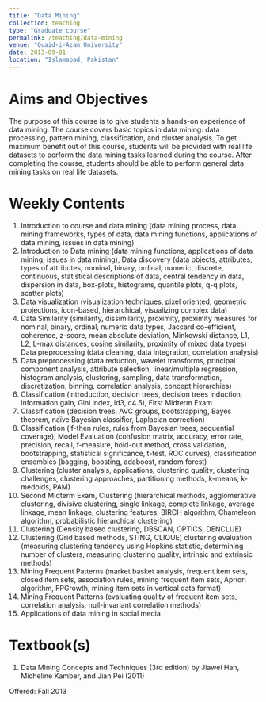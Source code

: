 ```yaml
---
title: "Data Mining"
collection: teaching
type: "Graduate course"
permalink: /teaching/data-mining
venue: "Quaid-i-Azam University"
date: 2013-09-01
location: "Islamabad, Pakistan"
---
```




Aims and Objectives
======
The purpose of this course is to give students a hands-on experience of data mining. The course covers basic topics in data mining: data processing, pattern mining, classification, and cluster analysis. To get maximum benefit out of this course, students will be provided with real life datasets to perform the data mining tasks learned during the course. After completing the course, students should be able to perform general data mining tasks on real life datasets.

Weekly Contents
======
1. Introduction to course and data mining (data mining process, data mining frameworks, types of data, data mining functions, applications of data mining, issues in data mining)
1. Introduction to Data mining (data mining functions, applications of data mining, issues in data mining), Data discovery (data objects, attributes, types of attributes, nominal, binary, ordinal, numeric, discrete, continuous, statistical descriptions of data, central tendency in data, dispersion in data, box-plots, histograms, quantile plots, q-q plots, scatter plots)
1. Data visualization (visualization techniques, pixel oriented, geometric projections, icon-based, hierarchical, visualizing complex data)
1. Data Similarity (similarity, dissimilarity, proximity, proximity measures for nominal, binary, ordinal, numeric data types, Jaccard co-efficient, coherence, z-score, mean absolute deviation, Minkowski distance, L1, L2, L-max distances, cosine similarity, proximity of mixed data types) Data preprocessing (data cleaning, data integration, correlation analysis)
1. Data preprocessing (data reduction, wavelet transforms, principal component analysis, attribute selection, linear/multiple regression, histogram analysis, clustering, sampling, data transformation, discretization, binning, correlation analysis, concept hierarchies)
1. Classification (introduction, decision trees, decision trees induction, information gain, Gini index, id3, c4.5), First Midterm Exam
1. Classification (decision trees, AVC groups, bootstrapping, Bayes theorem, naïve Bayesian classifier, Laplacian correction)
1. Classification (if-then rules, rules from Bayesian trees, sequential coverage), Model Evaluation (confusion matrix, accuracy, error rate, precision, recall, f-measure, hold-out method, cross validation, bootstrapping, statistical significance, t-test, ROC curves), classification ensembles (bagging, boosting, adaboost, random forest)
1. Clustering (cluster analysis, applications, clustering quality, clustering challenges, clustering approaches, partitioning methods, k-means, k-medoids, PAM)
1. Second Midterm Exam, Clustering (hierarchical methods, agglomerative clustering, divisive clustering, single linkage, complete linkage, average linkage, mean linkage, clustering features, BIRCH algorithm, Chameleon algorithm, probabilistic hierarchical clustering)
1. Clustering (Density based clustering, DBSCAN, OPTICS, DENCLUE)
1. Clustering (Grid based methods, STING, CLIQUE) clustering evaluation (measuring clustering tendency using Hopkins statistic, determining number of clusters, measuring clustering quality, intrinsic and extrinsic methods)
1. Mining Frequent Patterns (market basket analysis, frequent item sets, closed item sets, association rules, mining frequent item sets, Apriori algorithm, FPGrowth, mining item sets in vertical data format)
1. Mining Frequent Patterns (evaluating quality of frequent item sets, correlation analysis, null-invariant correlation methods)
1. Applications of data mining in social media

Textbook(s)
======
1. Data Mining Concepts and Techniques (3rd edition) by Jiawei Han, Micheline Kamber, and Jian Pei (2011) 

Offered: Fall 2013
